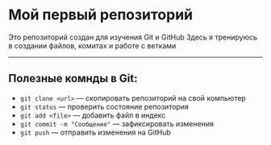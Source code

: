 # Мой первый репозиторий


Это репозиторий создан для изучения Git и GitHub
Здесь я тренируюсь в создании файлов, комитах и работе с ветками  


--------------------------------

## Полезные комнды в Git:


- `git clone <url>` — скопировать репозиторий на свой компьютер  
- `git status` — проверить состояние репозитория  
- `git add <file>` — добавить файл в индекс  
- `git commit -m "Сообщение"` — зафиксировать изменения  
- `git push` — отправить изменения на GitHub  